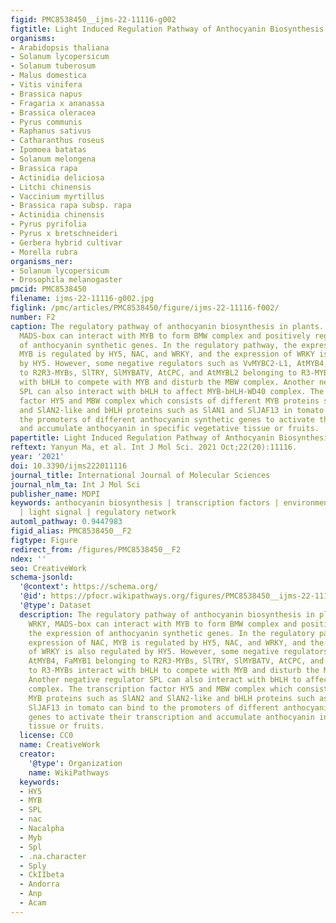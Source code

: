 ```yaml
---
figid: PMC8538450__ijms-22-11116-g002
figtitle: Light Induced Regulation Pathway of Anthocyanin Biosynthesis in Plants
organisms:
- Arabidopsis thaliana
- Solanum lycopersicum
- Solanum tuberosum
- Malus domestica
- Vitis vinifera
- Brassica napus
- Fragaria x ananassa
- Brassica oleracea
- Pyrus communis
- Raphanus sativus
- Catharanthus roseus
- Ipomoea batatas
- Solanum melongena
- Brassica rapa
- Actinidia deliciosa
- Litchi chinensis
- Vaccinium myrtillus
- Brassica rapa subsp. rapa
- Actinidia chinensis
- Pyrus pyrifolia
- Pyrus x bretschneideri
- Gerbera hybrid cultivar
- Morella rubra
organisms_ner:
- Solanum lycopersicum
- Drosophila melanogaster
pmcid: PMC8538450
filename: ijms-22-11116-g002.jpg
figlink: /pmc/articles/PMC8538450/figure/ijms-22-11116-f002/
number: F2
caption: The regulatory pathway of anthocyanin biosynthesis in plants. NAC, WRKY,
  MADS-box can interact with MYB to form BMW complex and positively regulate the expression
  of anthocyanin synthetic genes. In the regulatory pathway, the expression of NAC,
  MYB is regulated by HY5, NAC, and WRKY, and the expression of WRKY is also regulated
  by HY5. However, some negative regulators such as VvMYBC2-L1, AtMYB4, FaMYB1 belonging
  to R2R3-MYBs, SlTRY, SlMYBATV, AtCPC, and AtMYBL2 belonging to R3-MYBs interact
  with bHLH to compete with MYB and disturb the MBW complex. Another negative regulator
  SPL can also interact with bHLH to affect MYB-bHLH-WD40 complex. The transcription
  factor HY5 and MBW complex which consists of different MYB proteins such as SlAN2
  and SlAN2-like and bHLH proteins such as SlAN1 and SlJAF13 in tomato can bind to
  the promoters of different anthocyanin synthetic genes to activate their transcription
  and accumulate anthocyanin in specific vegetative tissue or fruits.
papertitle: Light Induced Regulation Pathway of Anthocyanin Biosynthesis in Plants.
reftext: Yanyun Ma, et al. Int J Mol Sci. 2021 Oct;22(20):11116.
year: '2021'
doi: 10.3390/ijms222011116
journal_title: International Journal of Molecular Sciences
journal_nlm_ta: Int J Mol Sci
publisher_name: MDPI
keywords: anthocyanin biosynthesis | transcription factors | environmental regulation
  | light signal | regulatory network
automl_pathway: 0.9447983
figid_alias: PMC8538450__F2
figtype: Figure
redirect_from: /figures/PMC8538450__F2
ndex: ''
seo: CreativeWork
schema-jsonld:
  '@context': https://schema.org/
  '@id': https://pfocr.wikipathways.org/figures/PMC8538450__ijms-22-11116-g002.html
  '@type': Dataset
  description: The regulatory pathway of anthocyanin biosynthesis in plants. NAC,
    WRKY, MADS-box can interact with MYB to form BMW complex and positively regulate
    the expression of anthocyanin synthetic genes. In the regulatory pathway, the
    expression of NAC, MYB is regulated by HY5, NAC, and WRKY, and the expression
    of WRKY is also regulated by HY5. However, some negative regulators such as VvMYBC2-L1,
    AtMYB4, FaMYB1 belonging to R2R3-MYBs, SlTRY, SlMYBATV, AtCPC, and AtMYBL2 belonging
    to R3-MYBs interact with bHLH to compete with MYB and disturb the MBW complex.
    Another negative regulator SPL can also interact with bHLH to affect MYB-bHLH-WD40
    complex. The transcription factor HY5 and MBW complex which consists of different
    MYB proteins such as SlAN2 and SlAN2-like and bHLH proteins such as SlAN1 and
    SlJAF13 in tomato can bind to the promoters of different anthocyanin synthetic
    genes to activate their transcription and accumulate anthocyanin in specific vegetative
    tissue or fruits.
  license: CC0
  name: CreativeWork
  creator:
    '@type': Organization
    name: WikiPathways
  keywords:
  - HY5
  - MYB
  - SPL
  - nac
  - Nacalpha
  - Myb
  - Spl
  - .na.character
  - Sply
  - CkIIbeta
  - Andorra
  - Anp
  - Acam
---
```

